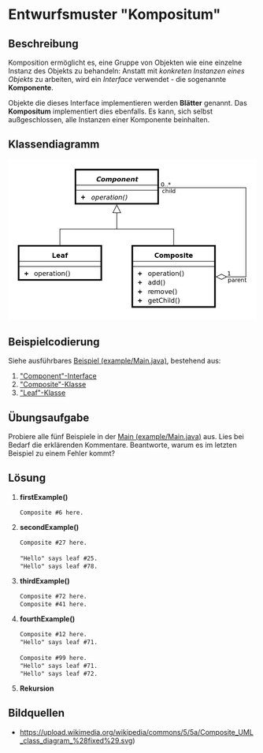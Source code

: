 # Entwurfsmuster "Kompositum"

## Beschreibung
Komposition ermöglicht es, eine Gruppe von Objekten wie eine einzelne Instanz des Objekts zu behandeln: Anstatt mit _konkreten Instanzen eines Objekts_ zu arbeiten, wird ein _Interface_ verwendet - die sogenannte **Komponente**. 

Objekte die dieses Interface implementieren werden **Blätter** genannt. Das **Kompositum** implementiert dies ebenfalls. Es kann, sich selbst außgeschlossen, alle Instanzen einer Komponente beinhalten.

## Klassendiagramm
![](resources/img/1000px-Composite_UML_class_diagram_(fixed).svg.png)

## Beispielcodierung
Siehe ausführbares [Beispiel (example/Main.java)](example/Main.java), bestehend aus:

1. ["Component"-Interface](example/interfaces/ComponentInterface.java)
1. ["Composite"-Klasse](example/entities/Composite.java)
1. ["Leaf"-Klasse](example/entities/Leaf.java)

## Übungsaufgabe
Probiere alle fünf Beispiele in der [Main (example/Main.java)](example/Main.java) aus. Lies bei Bedarf die erklärenden Kommentare. Beantworte, warum es im letzten Beispiel zu einem Fehler kommt?

## Lösung
1. **firstExample()**
    ```
    Composite #6 here.
    ```

1. **secondExample()**
    ```
    Composite #27 here.
    
    "Hello" says leaf #25.
    "Hello" says leaf #78.
    ```

1. **thirdExample()**
    ```
    Composite #72 here.
    Composite #41 here.
    ```

1. **fourthExample()**
    ```
    Composite #12 here.
    "Hello" says leaf #71.
    
    Composite #99 here.
    "Hello" says leaf #71.
    "Hello" says leaf #72.
    ```
 
1. **Rekursion**
 
## Bildquellen
- []()https://upload.wikimedia.org/wikipedia/commons/5/5a/Composite_UML_class_diagram_%28fixed%29.svg)